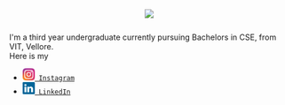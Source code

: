 <h3></h3>
<h1 align="center">
  <a href="https://git.io/typing-svg">
    <img src="https://readme-typing-svg.herokuapp.com?font=Bradley+Hand+ITC&size=35&duration=3000&color=006400&background=FFA21E00&multiline=true&width=500&height=100&lines=Welcome+To+My+Profile...;I+am+Abhishek+Krishna+!!"></a></h1>
I'm a third year undergraduate currently pursuing Bachelors in CSE, from VIT, Vellore.
<br>
Here is my <ul>
	<li><code><a href="https://www.instagram.com/akrishna5/" title="Instagram Profile"><img width="22" src="images/instagram.svg"> Instagram</a></code></li>
	<li><code><a href="www.linkedin.com/in/akrishna05/" title="LinkedIn Profile"><img width="22" src="images/linkedin.svg"> LinkedIn</a></code></li>
</ul>
